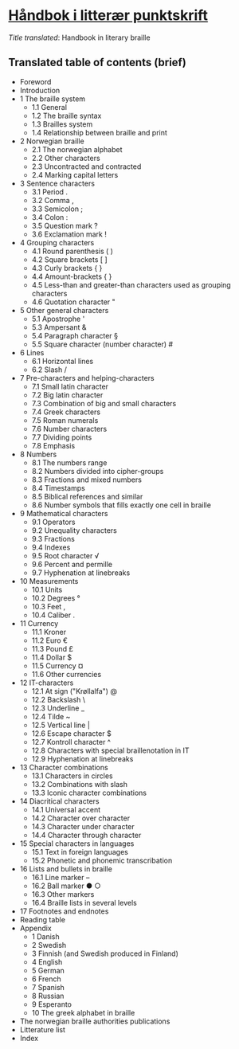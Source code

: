 # [Håndbok i litterær punktskrift](2012%20-%20H%C3%A5ndbok%20i%20litter%C3%A6r%20punktskrift.pdf)

_Title translated_: Handbook in literary braille

Translated table of contents (brief)
------------------------------------

- Foreword
- Introduction
- 1 The braille system
  - 1.1 General
  - 1.2 The braille syntax
  - 1.3 Brailles system
  - 1.4 Relationship between braille and print
- 2 Norwegian braille
  - 2.1 The norwegian alphabet
  - 2.2 Other characters
  - 2.3 Uncontracted and contracted
  - 2.4 Marking capital letters
- 3 Sentence characters
  - 3.1 Period .
  - 3.2 Comma ,
  - 3.3 Semicolon ;
  - 3.4 Colon :
  - 3.5 Question mark ?
  - 3.6 Exclamation mark !
- 4 Grouping characters
  - 4.1 Round parenthesis ( )
  - 4.2 Square brackets [ ]
  - 4.3 Curly brackets { }
  - 4.4 Amount-brackets { }
  - 4.5 Less-than and greater-than characters used as grouping characters
  - 4.6 Quotation character "
- 5 Other general characters
  - 5.1 Apostrophe '
  - 5.3 Ampersant &
  - 5.4 Paragraph character §
  - 5.5 Square character (number character) #
- 6 Lines
  - 6.1 Horizontal lines
  - 6.2 Slash /
- 7 Pre-characters and helping-characters
  - 7.1 Small latin character
  - 7.2 Big latin character
  - 7.3 Combination of big and small characters
  - 7.4 Greek characters
  - 7.5 Roman numerals
  - 7.6 Number characters
  - 7.7 Dividing points
  - 7.8 Emphasis
- 8 Numbers
  - 8.1 The numbers range
  - 8.2 Numbers divided into cipher-groups
  - 8.3 Fractions and mixed numbers
  - 8.4 Timestamps
  - 8.5 Biblical references and similar
  - 8.6 Number symbols that fills exactly one cell in braille
- 9 Mathematical characters
  - 9.1 Operators
  - 9.2 Unequality characters
  - 9.3 Fractions
  - 9.4 Indexes
  - 9.5 Root character √
  - 9.6 Percent and permille
  - 9.7 Hyphenation at linebreaks
- 10 Measurements
  - 10.1 Units
  - 10.2 Degrees °
  - 10.3 Feet ,
  - 10.4 Caliber .
- 11 Currency
  - 11.1 Kroner
  - 11.2 Euro €
  - 11.3 Pound £
  - 11.4 Dollar $
  - 11.5 Currency ¤
  - 11.6 Other currencies
- 12 IT-characters
  - 12.1 At sign ("Krøllalfa") @
  - 12.2 Backslash \
  - 12.3 Underline _
  - 12.4 Tilde ~
  - 12.5 Vertical line |
  - 12.6 Escape character $
  - 12.7 Kontroll character ^
  - 12.8 Characters with special braillenotation in IT
  - 12.9 Hyphenation at linebreaks
- 13 Character combinations
  - 13.1 Characters in circles
  - 13.2 Combinations with slash
  - 13.3 Iconic character combinations
- 14 Diacritical characters
  - 14.1 Universal accent
  - 14.2 Character over character
  - 14.3 Character under character
  - 14.4 Character through character
- 15 Special characters in languages
  - 15.1 Text in foreign languages
  - 15.2 Phonetic and phonemic transcribation
- 16 Lists and bullets in braille
  - 16.1 Line marker –
  - 16.2 Ball marker ● ○
  - 16.3 Other markers
  - 16.4 Braille lists in several levels
- 17 Footnotes and endnotes
- Reading table
- Appendix
  - 1 Danish
  - 2 Swedish
  - 3 Finnish (and Swedish produced in Finland)
  - 4 English
  - 5 German
  - 6 French
  - 7 Spanish
  - 8 Russian
  - 9 Esperanto
  - 10 The greek alphabet in braille
- The norwegian braille authorities publications
- Litterature list
- Index
